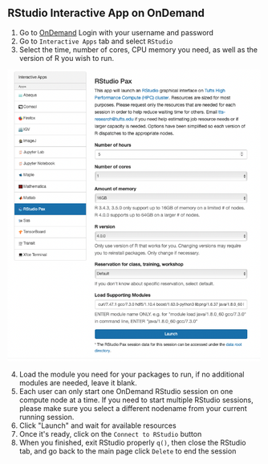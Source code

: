 ## RStudio Interactive App on OnDemand

1. Go to [OnDemand](https://ondemand.cluster.tufts.edu) Login with your username and password
2. Go to `Interactive Apps` tab and select `RStudio`
3. Select the time, number of cores, CPU memory you need, as well as the version of R you wish to run. 

![](images/r-studio-pax.png)

4. Load the module you need for your packages to run, if no additional modules are needed, leave it blank.
5. Each user can only start one OnDemand RStudio session on one compute node at a time. If you need to start multiple RStudio sessions, please make sure you select a different nodename from your current running session. 
6. Click "Launch" and wait for available resources
7. Once it's ready, click on the `Connect to RStudio` button
8. When you finished, exit RStudio properly `q()`, then close the RStudio tab, and go back to the main page click `Delete` to end the session
